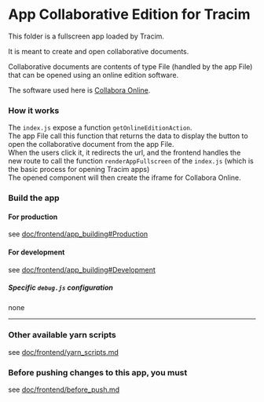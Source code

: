 App Collaborative Edition for Tracim
===================

This folder is a fullscreen app loaded by Tracim.

It is meant to create and open collaborative documents.

Collaborative documents are contents of type File (handled by the app File) that can be opened using an online edition software.

The software used here is [Collabora Online](https://www.collaboraoffice.com/collabora-online/).

### How it works

The `index.js` expose a function `getOnlineEditionAction`.  
The app File call this function that returns the data to display the button to open the collaborative document from the app File.  
When the users click it, it redirects the url, and the frontend handles the new route to call the function `renderAppFullscreen` of the `index.js` (which is the basic process for opening Tracim apps)  
The opened component will then create the iframe for Collabora Online.

### Build the app

#### For production

see [doc/frontend/app_building#Production](../docs/development/app_building.md#production)

#### For development

see [doc/frontend/app_building#Development](../docs/development/app_building.md#development)

##### Specific `debug.js` configuration
none

___

### Other available yarn scripts

see [doc/frontend/yarn_scripts.md](../docs/development/yarn_scripts.md)

### Before pushing changes to this app, you must

see [doc/frontend/before_push.md](../docs/development/before_push.md)
